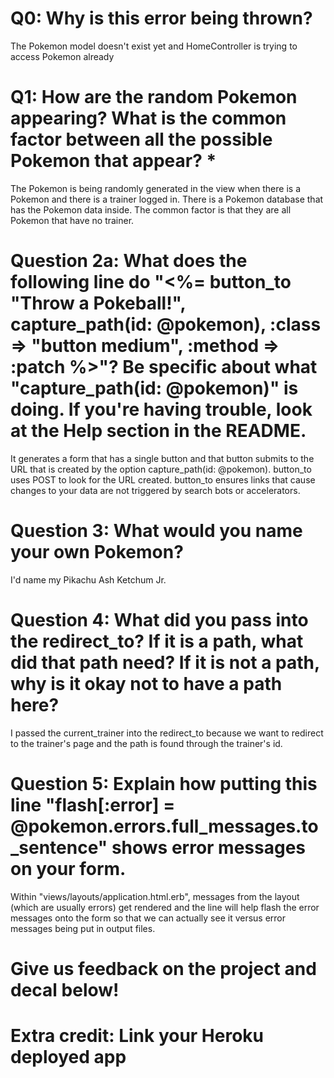 # Q0: Why is this error being thrown?
  The Pokemon model doesn't exist yet and HomeController is trying to access Pokemon already
# Q1: How are the random Pokemon appearing? What is the common factor between all the possible Pokemon that appear? *
  The Pokemon is being randomly generated in the view when there is a Pokemon and there is a trainer logged in. There is a Pokemon database that has the Pokemon data inside. The common factor is that they are all Pokemon that have no trainer.
# Question 2a: What does the following line do "<%= button_to "Throw a Pokeball!", capture_path(id: @pokemon), :class => "button medium", :method => :patch %>"? Be specific about what "capture_path(id: @pokemon)" is doing. If you're having trouble, look at the Help section in the README.
  It generates a form that has a single button and that button submits to the URL that is created by the option capture_path(id: @pokemon). button_to uses POST to look for the URL created. button_to ensures links that cause changes to your data are not triggered by search bots or accelerators.
# Question 3: What would you name your own Pokemon?
  I'd name my Pikachu Ash Ketchum Jr.
# Question 4: What did you pass into the redirect_to? If it is a path, what did that path need? If it is not a path, why is it okay not to have a path here?
 I passed the current_trainer into the redirect_to because we want to redirect to the trainer's page and the path is found through the trainer's id.
# Question 5: Explain how putting this line "flash[:error] = @pokemon.errors.full_messages.to_sentence" shows error messages on your form.
  Within "views/layouts/application.html.erb", messages from the layout (which are usually errors) get rendered and the line will help flash the error messages onto the form so that we can actually see it versus error messages being put in output files.
# Give us feedback on the project and decal below!

# Extra credit: Link your Heroku deployed app
